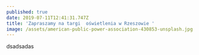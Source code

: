 ```yaml
---
published: true
date: 2019-07-11T12:41:31.747Z
title: 'Zapraszamy na targi  oświetlenia w Rzeszowie '
image: /assets/american-public-power-association-430853-unsplash.jpg
---
```

dsadsadas
